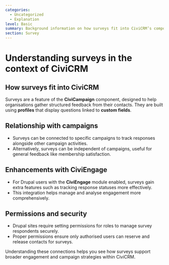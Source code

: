 ```yaml
---
categories:
  - Uncategorized
  - Explanation  
level: Basic  
summary: Background information on how surveys fit into CiviCRM’s components and how they relate to campaigns and engagement tools.  
section: Survey  
---
```


# Understanding surveys in the context of CiviCRM

## How surveys fit into CiviCRM

Surveys are a feature of the **CiviCampaign** component, designed to help organisations gather structured feedback from their contacts. They are built using **profiles** that display questions linked to **custom fields**.

## Relationship with campaigns

- Surveys can be connected to specific campaigns to track responses alongside other campaign activities.  
- Alternatively, surveys can be independent of campaigns, useful for general feedback like membership satisfaction.

## Enhancements with CiviEngage

- For Drupal users with the **CiviEngage** module enabled, surveys gain extra features such as tracking response statuses more effectively.  
- This integration helps manage and analyse engagement more comprehensively.

## Permissions and security

- Drupal sites require setting permissions for roles to manage survey respondents securely.  
- Proper permissions ensure only authorised users can reserve and release contacts for surveys.

Understanding these connections helps you see how surveys support broader engagement and campaign strategies within CiviCRM.
